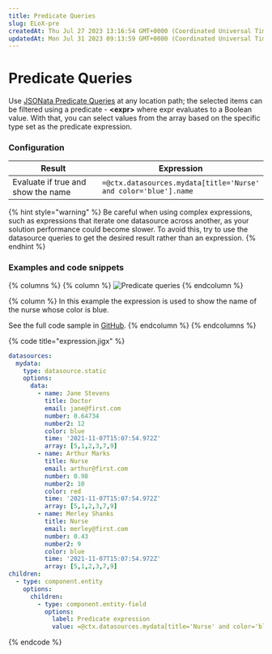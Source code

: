 ```yaml
---
title: Predicate Queries
slug: ELoX-pre
createdAt: Thu Jul 27 2023 13:16:54 GMT+0000 (Coordinated Universal Time)
updatedAt: Mon Jul 31 2023 09:13:59 GMT+0000 (Coordinated Universal Time)
---
```


# Predicate Queries

Use [JSONata Predicate Queries](https://docs.jsonata.org/predicate) at any location path; the selected items can be filtered using a predicate - **\<expr>** where expr evaluates to a Boolean value. With that, you can select values from the array based on the specific type set as the predicate expression.

### Configuration

<table><thead><tr><th width="284.3515625">Result</th><th>Expression</th></tr></thead><tbody><tr><td>Evaluate if true and show the name</td><td><code>=@ctx.datasources.mydata[title='Nurse' and color='blue'].name</code></td></tr></tbody></table>

{% hint style="warning" %}
Be careful when using complex expressions, such as expressions that iterate one datasource across another, as your solution performance could become slower. To avoid this, try to use the datasource queries to get the desired result rather than an expression.&#x20;
{% endhint %}

### Examples and code snippets

{% columns %}
{% column %}
&#x20;![Predicate queries](https://archbee-image-uploads.s3.amazonaws.com/x7vdIDH6-ScTprfmi2XXX/pJL_aAds1bbqRl0w5trhY_qfbtw3l1pzojf6xyfwlvvimg0976iphone13blueportrait.png)
{% endcolumn %}

{% column %}
In this example the expression is used to show the name of the nurse whose color is blue.

See the full code sample in [GitHub](https://github.com/jigx-com/jigx-samples/blob/main/quickstart/jigx-samples/jigs/guide-expressions/static-data/expression.jigx).
{% endcolumn %}
{% endcolumns %}

{% code title="expression.jigx" %}
```yaml
datasources:
  mydata: 
    type: datasource.static
    options:
      data:
        - name: Jane Stevens
          title: Doctor
          email: jane@first.com
          number: 0.64734
          number2: 12
          color: blue
          time: '2021-11-07T15:07:54.972Z'
          array: [5,1,2,3,7,9]
        - name: Arthur Marks
          title: Nurse
          email: arthur@first.com
          number: 0.98
          number2: 10
          color: red
          time: '2021-11-07T15:07:54.972Z'
          array: [5,1,2,3,7,9]
        - name: Merley Shanks
          title: Nurse
          email: merley@first.com
          number: 0.43
          number2: 9
          color: blue
          time: '2021-11-07T15:07:54.972Z'
          array: [5,1,2,3,7,9]
children:
  - type: component.entity
    options:
      children:
        - type: component.entity-field
          options:
            label: Predicate expression
            value: =@ctx.datasources.mydata[title='Nurse' and color='blue'].name
```
{% endcode %}
